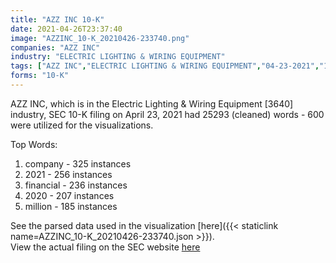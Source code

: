 ```yaml
---
title: "AZZ INC 10-K"
date: 2021-04-26T23:37:40
image: "AZZINC_10-K_20210426-233740.png"
companies: "AZZ INC"
industry: "ELECTRIC LIGHTING & WIRING EQUIPMENT"
tags: ["AZZ INC","ELECTRIC LIGHTING & WIRING EQUIPMENT","04-23-2021","10-K"]
forms: "10-K"
---
```

AZZ INC, which is in the Electric Lighting & Wiring Equipment [3640] industry, SEC 10-K filing on April 23, 2021 had 25293 (cleaned) words - 600 were utilized for the visualizations.

Top Words:
1. company - 325 instances
2. 2021 - 256 instances
3. financial - 236 instances
4. 2020 - 207 instances
5. million - 185 instances


See the parsed data used in the visualization [here]({{< staticlink name=AZZINC_10-K_20210426-233740.json >}}).  
View the actual filing on the SEC website [here](https://www.sec.gov/Archives/edgar/data/8947/0000008947-21-000052.txt)